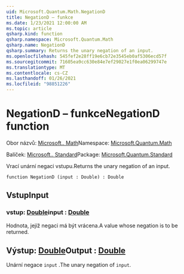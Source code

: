```yaml
---
uid: Microsoft.Quantum.Math.NegationD
title: NegationD – funkce
ms.date: 1/23/2021 12:00:00 AM
ms.topic: article
qsharp.kind: function
qsharp.namespace: Microsoft.Quantum.Math
qsharp.name: NegationD
qsharp.summary: Returns the unary negation of an input.
ms.openlocfilehash: 545fef2e28ff19e6cb72e3545eb0af5306ecd57f
ms.sourcegitcommit: 71605ea9cc630e84e7ef29027e1f0ea06299747e
ms.translationtype: MT
ms.contentlocale: cs-CZ
ms.lasthandoff: 01/26/2021
ms.locfileid: "98851226"
---
```

# <a name="negationd-function"></a><span data-ttu-id="6ebb9-102">NegationD – funkce</span><span class="sxs-lookup"><span data-stu-id="6ebb9-102">NegationD function</span></span>

<span data-ttu-id="6ebb9-103">Obor názvů: [Microsoft.. Math](xref:Microsoft.Quantum.Math)</span><span class="sxs-lookup"><span data-stu-id="6ebb9-103">Namespace: [Microsoft.Quantum.Math](xref:Microsoft.Quantum.Math)</span></span>

<span data-ttu-id="6ebb9-104">Balíček: [Microsoft.. Standard](https://nuget.org/packages/Microsoft.Quantum.Standard)</span><span class="sxs-lookup"><span data-stu-id="6ebb9-104">Package: [Microsoft.Quantum.Standard](https://nuget.org/packages/Microsoft.Quantum.Standard)</span></span>


<span data-ttu-id="6ebb9-105">Vrací unární negaci vstupu.</span><span class="sxs-lookup"><span data-stu-id="6ebb9-105">Returns the unary negation of an input.</span></span>

```qsharp
function NegationD (input : Double) : Double
```


## <a name="input"></a><span data-ttu-id="6ebb9-106">Vstup</span><span class="sxs-lookup"><span data-stu-id="6ebb9-106">Input</span></span>

### <a name="input--double"></a><span data-ttu-id="6ebb9-107">vstup: [Double](xref:microsoft.quantum.lang-ref.double)</span><span class="sxs-lookup"><span data-stu-id="6ebb9-107">input : [Double](xref:microsoft.quantum.lang-ref.double)</span></span>

<span data-ttu-id="6ebb9-108">Hodnota, jejíž negaci má být vrácena.</span><span class="sxs-lookup"><span data-stu-id="6ebb9-108">A value whose negation is to be returned.</span></span>



## <a name="output--double"></a><span data-ttu-id="6ebb9-109">Výstup: [Double](xref:microsoft.quantum.lang-ref.double)</span><span class="sxs-lookup"><span data-stu-id="6ebb9-109">Output : [Double](xref:microsoft.quantum.lang-ref.double)</span></span>

<span data-ttu-id="6ebb9-110">Unární negace `input` .</span><span class="sxs-lookup"><span data-stu-id="6ebb9-110">The unary negation of `input`.</span></span>